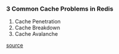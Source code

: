 ### 3 Common Cache Problems in Redis
1. Cache Penetration
2. Cache Breakdown
3. Cache Avalanche

[source](https://medium.ninja/@ddwen/understanding-3-common-cache-problems-in-redis-4b6c93207c0e)
